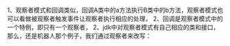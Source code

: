 1、观察者模式和回调类似，回调A类中的a方法执行B类中的b方法，观察者模式也可以看做被观察者触发事件让观察者执行相应的处理，
2、回调是观察者模式中的一个特例，即只有一个观察者，
2、jdk中对观察者模式有自己相应的类和接口，那么，还是机器人那个例子，我们通过观察者来改写：